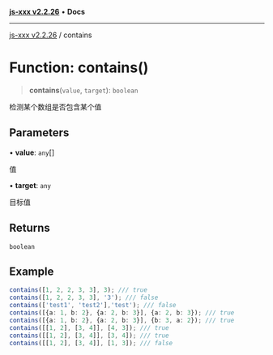 [**js-xxx v2.2.26**](../README.md) • **Docs**

***

[js-xxx v2.2.26](../README.md) / contains

# Function: contains()

> **contains**(`value`, `target`): `boolean`

检测某个数组是否包含某个值

## Parameters

• **value**: `any`[]

值

• **target**: `any`

目标值

## Returns

`boolean`

## Example

```ts
contains([1, 2, 2, 3, 3], 3); /// true
contains([1, 2, 2, 3, 3], '3'); /// false
contains(['test1', 'test2'],'test'); /// false
contains([{a: 1, b: 2}, {a: 2, b: 3}], {a: 2, b: 3}); /// true
contains([{a: 1, b: 2}, {a: 2, b: 3}], {b: 3, a: 2}); /// true
contains([[1, 2], [3, 4]], [4, 3]); /// true
contains([[1, 2], [3, 4]], [3, 4]); /// true
contains([[1, 2], [3, 4]], [1, 3]); /// false
```
